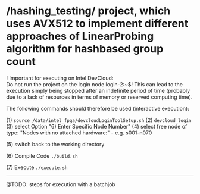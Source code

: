 # /hashing_testing/ project, which uses AVX512 to implement different approaches of LinearProbing algorithm for hashbased group count 

! Important for executing on Intel DevCloud:    
Do not run the project on the login node login-2:~$! This can lead to the execution simply being stopped 
after an indefinite period of time (probably due to a lack of resources in terms of memory or reserved computing time). 

The following commands should therefore be used (interactive execution):

(1)	`source /data/intel_fpga/devcloudLoginToolSetup.sh`
(2) `devcloud_login`
(3) select Option "6) Enter Specific Node Number"
(4) select free node of type: "Nodes with no attached hardware:" - e.g. s001-n070

(5) switch back to the working directory

(6) Compile Code
    `./build.sh`

(7) Execute
    `./execute.sh`

----------------

@TODO:  steps for execution with a batchjob

